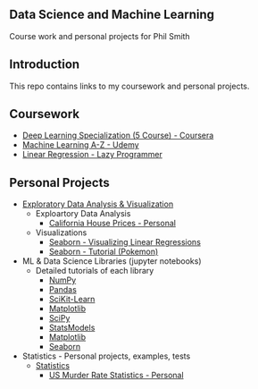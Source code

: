 ## Data Science and Machine Learning
Course work and personal projects for Phil Smith
##
## Introduction
This repo contains links to my coursework and personal projects. 
## Coursework 
  - [Deep Learning Specialization (5 Course) - Coursera](https://github.com/philtsmith570/deep-learning-coursera/blob/master/README.md)
  - [Machine Learning A-Z - Udemy](https://github.com/philtsmith570/Machine_Learning_A-Z/blob/master/README.md)
  - [Linear Regression - Lazy Programmer](https://github.com/philtsmith570/Linear-Regression-Lazy-Programmer/tree/master/Linear%20Regression%20LP)

## Personal Projects
  - [Exploratory Data Analysis & Visualization](https://github.com/philtsmith570/Exploratory-Data-Analysis_and_Visualizations/blob/master/README.md)
     - Exploartory Data Analysis
        - [California House Prices - Personal](https://github.com/philtsmith570/Exploratory-Data-Analysis_and_Visualizations/tree/master/EDA%20-%20CA%20Housing%20Prices/EDA-CA_Housing_Prices.py)
     - Visualizations
        - [Seaborn - Visualizing Linear Regressions](https://github.com/philtsmith570/Exploratory-Data-Analysis_and_Visualizations/tree/master/Seaborn%20-%20Visualizing%20Linear%20Regressions/seaborn-linear_reg.py)
        - [Seaborn - Tutorial (Pokemon)](https://github.com/philtsmith570/Exploratory-Data-Analysis_and_Visualizations/blob/master/Seaborn%20Tutorial/sns_tutorial1.py)
   - ML & Data Science Libraries (jupyter notebooks)    
        - Detailed tutorials of each library
           - [NumPy](https://github.com/philtsmith570/library-examples/blob/main/notebooks/libraries/NumPy.ipynb)
           - [Pandas](https://github.com/philtsmith570/library-examples/blob/main/notebooks/libraries/Pandas.ipynb)
           - [SciKit-Learn](https://github.com/philtsmith570/library-examples/blob/main/notebooks/libraries/Scikit-learn.ipynb)
           - [Matplotlib](https://github.com/philtsmith570/library-examples/blob/main/notebooks/libraries/Matplotlib.ipynb)
           - [SciPy](https://github.com/philtsmith570/library-examples/blob/main/notebooks/libraries/Scipy.ipynb)
           - [StatsModels](https://github.com/philtsmith570/library-examples/blob/main/notebooks/libraries/Statsmodels.ipynb)
           - [Matplotlib](https://github.com/philtsmith570/library-examples/blob/main/notebooks/libraries/Matplotlib.ipynb)
           - [Seaborn](https://github.com/philtsmith570/library-examples/blob/main/notebooks/libraries/Seaborn.ipynb)
   - Statistics - Personal projects, examples, tests
      - [Statistics](https://github.com/philtsmith570/Statistics/blob/master/README.md)
        - [US Murder Rate Statistics - Personal](https://github.com/philtsmith570/Statistics/blob/master/States_Murder_Rate-Variability/StateMurderRate.py)

